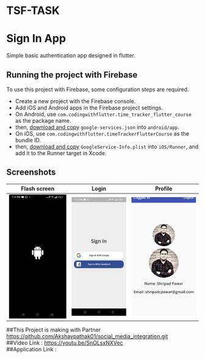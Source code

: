 # TSF-TASK

# Sign In App

Simple basic authentication app designed in flutter.

## Running the project with Firebase

To use this project with Firebase, some configuration steps are required.

- Create a new project with the Firebase console.
- Add iOS and Android apps in the Firebase project settings.
- On Android, use `com.codingwithflutter.time_tracker_flutter_course` as the package name.
- then, [download and copy](https://firebase.google.com/docs/flutter/setup#configure_an_android_app) `google-services.json` into `android/app`.
- On iOS, use `com.codingwithflutter.timeTrackerFlutterCourse` as the bundle ID.
- then, [download and copy](https://firebase.google.com/docs/flutter/setup#configure_an_ios_app) `GoogleService-Info.plist` into `iOS/Runner`, and add it to the Runner target in Xcode.

## Screenshots

Flash screen          |  Login  |  Profile
:-------------------------:|:-------------------------:|:-------------------------:
![](https://github.com/ShripadCPawar/TSF-TASK/blob/main/Screenshot/Screenshot1.png)|![](https://github.com/ShripadCPawar/TSF-TASK/blob/main/Screenshot/Screenshot2.png)|![](https://github.com/ShripadCPawar/TSF-TASK/blob/main/Screenshot/Screenshot3.jpg) 


##This Project is making with Partner https://github.com/Akshaypathak01/social_media_integration.git <br>
##Video Link : https://youtu.be/SnOLsxNXVec <br>
##Application Link :  <br>
